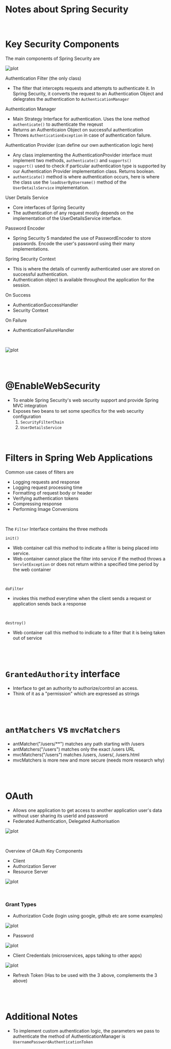 # Notes about Spring Security

<br>

# Key Security Components

The main components of Spring Security are

![plot](../images/spring_security_flow.png)

Authentication Filter (the only class)

- The filter that intercepts requests and attempts to authenticate it. In
  Spring Security, it converts the request to an Authentication Object and
  delegrates the authentication to `AuthenticationManager`

Authentication Manager

- Main Strategy Interface for authentication. Uses the lone method
  `authenticate()` to authenticate the reqeust
- Returns an Authenticaion Object on successful authentication
- Throws `AuthenticationException` in case of authentication failure.

Authentication Provider (can define our own authentication logic here)

- Any class implementing the AuthenticationProvider interface must implement
  two methods, `authenticate()` and `supports()`
- `support()` used to check if particular authentication type is supported
  by our Authentication Provider implementation class. Returns boolean.
- `authenticate()` method is where authentication occurs, here is where the
  class use the `loadUserByUsername()` method of the `UserDetailsService`
  implementation.

User Details Service

- Core interfaces of Spring Security
- The authentication of any request mostly depends on the implementation of
  the UserDetailsService interface.

Password Encoder

- Spring Security 5 mandated the use of PasswordEncoder to store passwords.
  Encode the user's password using their many implementations.

Spring Security Context

- This is where the details of currently authenticated user are stored on
  successful authentication.
- Authentication object is available throughout the application for the session.

On Success

- AuthenticationSuccessHandler
- Security Context

On Failure

- AuthenticationFailureHandler

<br>

![plot](../images/security_flow.png)

<br>
<br>

# @EnableWebSecurity

- To enable Spring Security's web security support and provide Spring MVC
  integration
- Exposes two beans to set some specifics for the web security configuration
    1. `SecurityFilterChain`
    2. `UserDetailsService`

<br>

# Filters in Spring Web Applications

Common use cases of filters are

- Logging requests and response
- Logging request processing time
- Formatting of request body or header
- Verifying authentication tokens
- Compressing response
- Performing Image Conversions

<br>

The `Filter` Interface contains the three methods

`init()`

- Web container call this method to indicate a filter is being placed into
  service.
- Web container cannot place the filter into service if the method throws a
  `ServletException` or does not return within a specified time period by
  the web container

<br>

`doFilter`

- invokes this method everytime when the client sends a request or
  application sends back a response

<br>

`destroy()`

- Web container call this method to indicate to a filter that it is being
  taken out of service

<br>
<br>

# `GrantedAuthority` interface

- Interface to get an authority to authorize/control an access.
- Think of it as a "permission" which are expressed as strings

<br>
<br>

# `antMatchers` vs `mvcMatchers`

- antMatcher("/users/**") matches any path starting with /users
- antMatchers("/users") matches only the exact /users URL
- mvcMatchers("/users") matches /users, /users/, /users.html
- mvcMatchers is more new and more secure (needs more research why)


<br>
<br>

# OAuth

- Allows one application to get access to another application user's data 
  without user sharing its userId and password
- Federated Authentication, Delegated Authorisation

![plot](../images/oauth.png)

<br>

Overview of OAuth Key Components

- Client
- Authorization Server
- Resource Server

![plot](../images/oauth_flow.png)


<br>

### Grant Types
- Authorization Code (login using google, github etc are some examples)

![plot](../images/authorization_code_flow.png)

- Password

![plot](../images/password_code_flow.png)

- Client Credentials (microservices, apps talking to other apps)

![plot](../images/client_code_flow.png)

- Refresh Token (Has to be used with the 3 above, complements the 3 above)

<br>
<br>



# Additional Notes
- To implement custom authentication logic, the parameters we pass to 
  authenticate the method of AuthenticationManager is 
  `UsernamePasswordAuthenticationToken`























